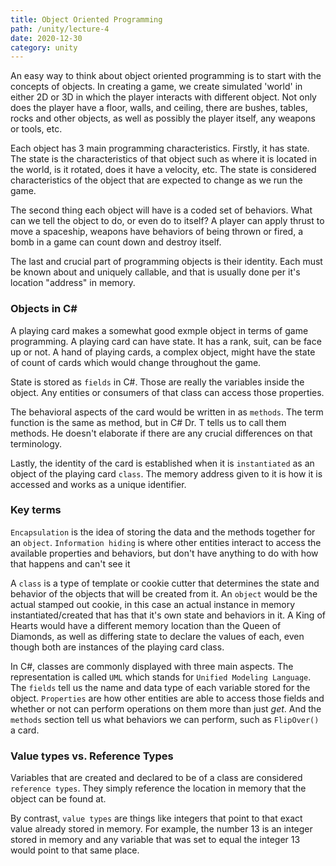 ```yaml
---
title: Object Oriented Programming
path: /unity/lecture-4
date: 2020-12-30
category: unity
---
```


An easy way to think about object oriented programming is to start with the concepts of objects. In creating a game, we create simulated 'world' in either 2D or 3D in which the player interacts with different object. Not only does the player have a floor, walls, and ceiling, there are bushes, tables, rocks and other objects, as well as possibly the player itself, any weapons or tools, etc.

Each object has 3 main programming characteristics. Firstly, it has state. The state is the characteristics of that object such as where it is located in the world, is it rotated, does it have a velocity, etc. The state is considered characteristics of the object that are expected to change as we run the game.

The second thing each object will have is a coded set of behaviors. What can we tell the object to do, or even do to itself? A player can apply thrust to move a spaceship, weapons have behaviors of being thrown or fired, a bomb in a game can count down and destroy itself.

The last and crucial part of programming objects is their identity. Each must be known about and uniquely callable, and that is usually done per it's location "address" in memory.

### Objects in C#

A playing card makes a somewhat good exmple object in terms of game programming. A playing card can have state. It has a rank, suit, can be face up or not. A hand of playing cards, a complex object, might have the state of count of cards which would change throughout the game.

State is stored as `fields` in C#. Those are really the variables inside the object. Any entities or consumers of that class can access those properties.

The behavioral aspects of the card would be written in as `methods`. The term function is the same as method, but in C# Dr. T tells us to call them methods. He doesn't elaborate if there are any crucial differences on that terminology.

Lastly, the identity of the card is established when it is `instantiated` as an object of the playing card `class`. The memory address given to it is how it is accessed and works as a unique identifier.

### Key terms

`Encapsulation` is the idea of storing the data and the methods together for an `object`.
`Information hiding` is where other entities interact to access the available properties and behaviors, but don't have anything to do with how that happens and can't see it

A `class` is a type of template or cookie cutter that determines the state and behavior of the objects that will be created from it. An `object` would be the actual stamped out cookie, in this case an actual instance in memory instantiated/created that has that it's own state and behaviors in it. A King of Hearts would have a different memory location than the Queen of Diamonds, as well as differing state to declare the values of each, even though both are instances of the playing card class.

In C#, classes are commonly displayed with three main aspects. The representation is called `UML` which stands for `Unified Modeling Language`. The `fields` tell us the name and data type of each variable stored for the object. `Properties` are how other entities are able to access those fields and whether or not can perform operations on them more than just _get_. And the `methods` section tell us what behaviors we can perform, such as `FlipOver()` a card.

### Value types vs. Reference Types

Variables that are created and declared to be of a class are considered `reference types`. They simply reference the location in memory that the object can be found at.

By contrast, `value types` are things like integers that point to that exact value already stored in memory. For example, the number 13 is an integer stored in memory and any variable that was set to equal the integer 13 would point to that same place.
